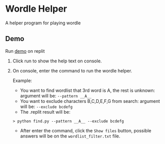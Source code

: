 # Wordle Helper
A helper program for playing wordle

## Demo
Run [demo](https://replit.com/@ChalosChen/wordle-helper-1) on replit

1. Click run to show the help text on console.
2. On console, enter the command to run the wordle helper.

   Example: 
   * You want to find wordlist that 3rd word is A, the rest is unknown: argument will be: `--pattern __A__`
   * You want to exclude characters B,C,D,E,F,G from search: argument will be: `--exclude bcdefg`
   * The .replit result will be:
   ````
   > python find.py --pattern __A__ --exclude bcdefg
   ````
   * After enter the command, click the `Show files` button, possible answers will be on the `wordlist_filter.txt` file.
   
